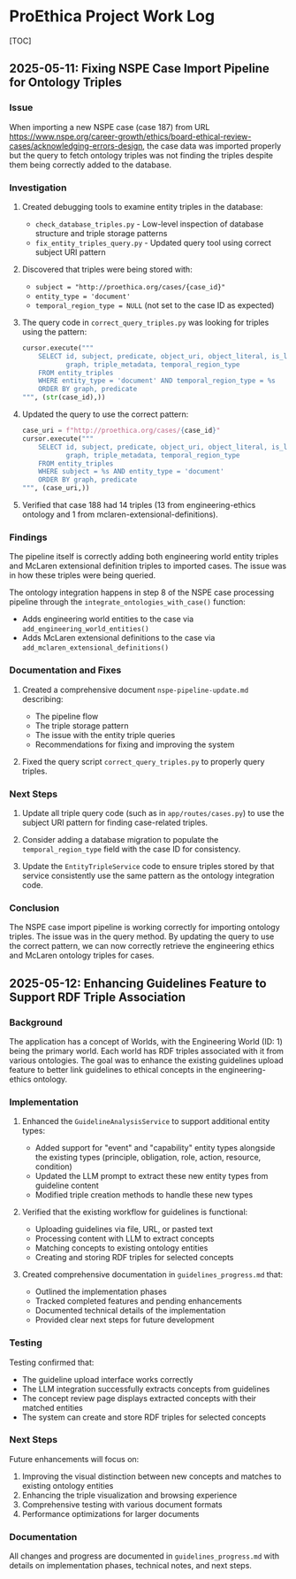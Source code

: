 # ProEthica Project Work Log

[TOC]

## 2025-05-11: Fixing NSPE Case Import Pipeline for Ontology Triples

### Issue
When importing a new NSPE case (case 187) from URL https://www.nspe.org/career-growth/ethics/board-ethical-review-cases/acknowledging-errors-design, the case data was imported properly but the query to fetch ontology triples was not finding the triples despite them being correctly added to the database.

### Investigation

1. Created debugging tools to examine entity triples in the database:
   - `check_database_triples.py` - Low-level inspection of database structure and triple storage patterns
   - `fix_entity_triples_query.py` - Updated query tool using correct subject URI pattern

2. Discovered that triples were being stored with:
   - `subject = "http://proethica.org/cases/{case_id}"`
   - `entity_type = 'document'`
   - `temporal_region_type = NULL` (not set to the case ID as expected)

3. The query code in `correct_query_triples.py` was looking for triples using the pattern:
   ```python
   cursor.execute("""
       SELECT id, subject, predicate, object_uri, object_literal, is_literal, 
              graph, triple_metadata, temporal_region_type
       FROM entity_triples
       WHERE entity_type = 'document' AND temporal_region_type = %s
       ORDER BY graph, predicate
   """, (str(case_id),))
   ```

4. Updated the query to use the correct pattern:
   ```python
   case_uri = f"http://proethica.org/cases/{case_id}"
   cursor.execute("""
       SELECT id, subject, predicate, object_uri, object_literal, is_literal, 
              graph, triple_metadata, temporal_region_type
       FROM entity_triples
       WHERE subject = %s AND entity_type = 'document'
       ORDER BY graph, predicate
   """, (case_uri,))
   ```

5. Verified that case 188 had 14 triples (13 from engineering-ethics ontology and 1 from mclaren-extensional-definitions).

### Findings

The pipeline itself is correctly adding both engineering world entity triples and McLaren extensional definition triples to imported cases. The issue was in how these triples were being queried.

The ontology integration happens in step 8 of the NSPE case processing pipeline through the `integrate_ontologies_with_case()` function:
   - Adds engineering world entities to the case via `add_engineering_world_entities()`
   - Adds McLaren extensional definitions to the case via `add_mclaren_extensional_definitions()`

### Documentation and Fixes

1. Created a comprehensive document `nspe-pipeline-update.md` describing:
   - The pipeline flow
   - The triple storage pattern
   - The issue with the entity triple queries
   - Recommendations for fixing and improving the system

2. Fixed the query script `correct_query_triples.py` to properly query triples.

### Next Steps

1. Update all triple query code (such as in `app/routes/cases.py`) to use the subject URI pattern for finding case-related triples.

2. Consider adding a database migration to populate the `temporal_region_type` field with the case ID for consistency.

3. Update the `EntityTripleService` code to ensure triples stored by that service consistently use the same pattern as the ontology integration code.

### Conclusion

The NSPE case import pipeline is working correctly for importing ontology triples. The issue was in the query method. By updating the query to use the correct pattern, we can now correctly retrieve the engineering ethics and McLaren ontology triples for cases.

## 2025-05-12: Enhancing Guidelines Feature to Support RDF Triple Association

### Background

The application has a concept of Worlds, with the Engineering World (ID: 1) being the primary world. Each world has RDF triples associated with it from various ontologies. The goal was to enhance the existing guidelines upload feature to better link guidelines to ethical concepts in the engineering-ethics ontology.

### Implementation

1. Enhanced the `GuidelineAnalysisService` to support additional entity types:
   - Added support for "event" and "capability" entity types alongside the existing types (principle, obligation, role, action, resource, condition)
   - Updated the LLM prompt to extract these new entity types from guideline content
   - Modified triple creation methods to handle these new types
   
2. Verified that the existing workflow for guidelines is functional:
   - Uploading guidelines via file, URL, or pasted text
   - Processing content with LLM to extract concepts
   - Matching concepts to existing ontology entities
   - Creating and storing RDF triples for selected concepts

3. Created comprehensive documentation in `guidelines_progress.md` that:
   - Outlined the implementation phases
   - Tracked completed features and pending enhancements
   - Documented technical details of the implementation
   - Provided clear next steps for future development

### Testing

Testing confirmed that:
- The guideline upload interface works correctly
- The LLM integration successfully extracts concepts from guidelines
- The concept review page displays extracted concepts with their matched entities
- The system can create and store RDF triples for selected concepts

### Next Steps

Future enhancements will focus on:
1. Improving the visual distinction between new concepts and matches to existing ontology entities
2. Enhancing the triple visualization and browsing experience
3. Comprehensive testing with various document formats
4. Performance optimizations for larger documents

### Documentation

All changes and progress are documented in `guidelines_progress.md` with details on implementation phases, technical notes, and next steps.
